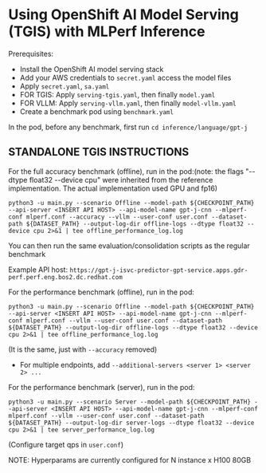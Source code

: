 # Using OpenShift AI Model Serving (TGIS) with MLPerf Inference

Prerequisites:
 - Install the OpenShift AI model serving stack
 - Add your AWS credentials to `secret.yaml` access the model files
 - Apply `secret.yaml`, `sa.yaml`
 - FOR TGIS: Apply `serving-tgis.yaml`, then finally `model.yaml`
 - FOR VLLM: Apply `serving-vllm.yaml`, then finally `model-vllm.yaml`
 - Create a benchmark pod using `benchmark.yaml`

In the pod, before any benchmark, first run `cd inference/language/gpt-j`

## STANDALONE TGIS INSTRUCTIONS
For the full accuracy benchmark (offline), run in the pod:(note: the flags "--dtype float32 --device cpu" were inherited from the reference implementation. The actual implementation used GPU and fp16)
```
python3 -u main.py --scenario Offline --model-path ${CHECKPOINT_PATH} --api-server <INSERT API HOST> --api-model-name gpt-j-cnn --mlperf-conf mlperf.conf --accuracy --vllm --user-conf user.conf --dataset-path ${DATASET_PATH} --output-log-dir offline-logs --dtype float32 --device cpu 2>&1 | tee offline_performance_log.log
```
You can then run the same evaluation/consolidation scripts as the regular benchmark

Example API host: `https://gpt-j-isvc-predictor-gpt-service.apps.gdr-perf.perf.eng.bos2.dc.redhat.com`


For the performance benchmark (offline), run in the pod:
```
python3 -u main.py --scenario Offline --model-path ${CHECKPOINT_PATH} --api-server <INSERT API HOST> --api-model-name gpt-j-cnn --mlperf-conf mlperf.conf --vllm --user-conf user.conf --dataset-path ${DATASET_PATH} --output-log-dir offline-logs --dtype float32 --device cpu 2>&1 | tee offline_performance_log.log
```
(It is the same, just with `--accuracy` removed)

 - For multiple endpoints, add `--additional-servers <server 1> <server 2> ...`


For the performance benchmark (server), run in the pod:
```
python3 -u main.py --scenario Server --model-path ${CHECKPOINT_PATH} --api-server <INSERT API HOST> --api-model-name gpt-j-cnn --mlperf-conf mlperf.conf --vllm --user-conf user.conf --dataset-path ${DATASET_PATH} --output-log-dir server-logs --dtype float32 --device cpu 2>&1 | tee server_performance_log.log
```
(Configure target qps in `user.conf`)


NOTE: Hyperparams are currently configured for N instance x H100 80GB
